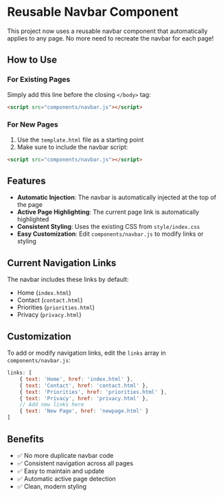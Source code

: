 # Reusable Navbar Component

This project now uses a reusable navbar component that automatically applies to any page. No more need to recreate the navbar for each page!

## How to Use

### For Existing Pages
Simply add this line before the closing `</body>` tag:
```html
<script src="components/navbar.js"></script>
```

### For New Pages
1. Use the `template.html` file as a starting point
2. Make sure to include the navbar script:
```html
<script src="components/navbar.js"></script>
```

## Features

- **Automatic Injection**: The navbar is automatically injected at the top of the page
- **Active Page Highlighting**: The current page link is automatically highlighted
- **Consistent Styling**: Uses the existing CSS from `style/index.css`
- **Easy Customization**: Edit `components/navbar.js` to modify links or styling

## Current Navigation Links

The navbar includes these links by default:
- Home (`index.html`)
- Contact (`contact.html`) 
- Priorities (`priorities.html`)
- Privacy (`privacy.html`)

## Customization

To add or modify navigation links, edit the `links` array in `components/navbar.js`:

```javascript
links: [
    { text: 'Home', href: 'index.html' },
    { text: 'Contact', href: 'contact.html' },
    { text: 'Priorities', href: 'priorities.html' },
    { text: 'Privacy', href: 'privacy.html' },
    // Add new links here
    { text: 'New Page', href: 'newpage.html' }
]
```

## Benefits

- ✅ No more duplicate navbar code
- ✅ Consistent navigation across all pages
- ✅ Easy to maintain and update
- ✅ Automatic active page detection
- ✅ Clean, modern styling 